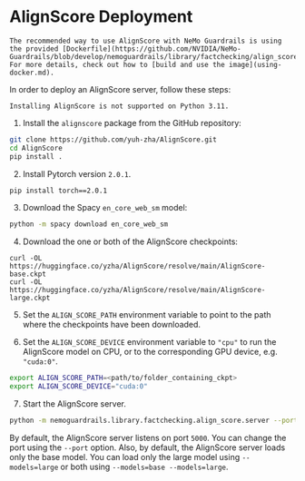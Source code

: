 # AlignScore Deployment

```{note}
The recommended way to use AlignScore with NeMo Guardrails is using the provided [Dockerfile](https://github.com/NVIDIA/NeMo-Guardrails/blob/develop/nemoguardrails/library/factchecking/align_score/Dockerfile). For more details, check out how to [build and use the image](using-docker.md).
```

In order to deploy an AlignScore server, follow these steps:

```{important}
Installing AlignScore is not supported on Python 3.11.
```

1. Install the `alignscore` package from the GitHub repository:

```bash
git clone https://github.com/yuh-zha/AlignScore.git
cd AlignScore
pip install .
```

2. Install Pytorch version `2.0.1`.

```bash
pip install torch==2.0.1
```

3. Download the Spacy `en_core_web_sm` model:

```bash
python -m spacy download en_core_web_sm
```

4. Download the one or both of the AlignScore checkpoints:
```
curl -OL https://huggingface.co/yzha/AlignScore/resolve/main/AlignScore-base.ckpt
curl -OL https://huggingface.co/yzha/AlignScore/resolve/main/AlignScore-large.ckpt
```

5. Set the `ALIGN_SCORE_PATH` environment variable to point to the path where the checkpoints have been downloaded.

6. Set the `ALIGN_SCORE_DEVICE` environment variable to `"cpu"` to run the AlignScore model on CPU, or to the corresponding GPU device, e.g. `"cuda:0"`.
```bash
export ALIGN_SCORE_PATH=<path/to/folder_containing_ckpt>
export ALIGN_SCORE_DEVICE="cuda:0"
```

7. Start the AlignScore server.

```bash
python -m nemoguardrails.library.factchecking.align_score.server --port 5000 --models=base
```

By default, the AlignScore server listens on port `5000`. You can change the port using the `--port` option. Also, by default, the AlignScore server loads only the base model. You can load only the large model using `--models=large` or both using `--models=base --models=large`.
